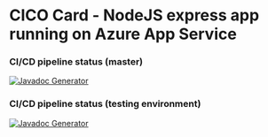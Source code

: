 # CICO Card - NodeJS express app running on Azure App Service

### CI/CD pipeline status (master)
[![Javadoc Generator](https://github.com/pscln/cico-card-appservice/actions/workflows/master_cico-card-app-service.yml/badge.svg)](https://github.com/pscln/cico-card-appservice/actions/workflows/master_cico-card-app-service.yml)

### CI/CD pipeline status (testing environment)
[![Javadoc Generator](https://github.com/pscln/cico-card-appservice/actions/workflows/testing_cico-card-app-service(testing).yml/badge.svg)](https://github.com/pscln/cico-card-appservice/actions/workflows/master_cico-card-app-service.yml)
